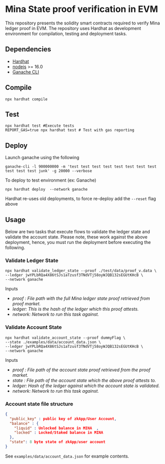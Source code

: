 # Mina State proof verification in EVM

This repository presents the solidity smart contracts required to verify Mina ledger proof in EVM. 
The repository uses Hardhat as development environment for compilation, testing and deployment tasks.

## Dependencies

- [Hardhat](https://hardhat.org/)
- [nodejs](https://nodejs.org/en/) >= 16.0
- [Ganache CLI](https://github.com/trufflesuite/ganache)

## Compile 
```
npx hardhat compile
```

## Test
```
npx hardhat test #Execute tests
REPORT_GAS=true npx hardhat test # Test with gas reporting
```

## Deploy

Launch ganache using the following
```
ganache-cli -l 900000000 -m 'test test test test test test test test test test test junk' -g 20000 --verbose
```
 
To deploy to test environment (ex: Ganache)
```
npx hardhat deploy  --network ganache 
```

Hardhat re-uses old deployments, to force re-deploy add the `--reset` flag above

## Usage

Below are two tasks that execute flows to validate the ledger state and validate the account state. 
Please note, these work against the above deployment, hence, you must run the deployment before executing
the following.

### Validate Ledger State
```
npx hardhat validate_ledger_state --proof ./test/data/proof_v.data \ 
--ledger jwYPLbRQa4X86tSJs1aTzusf3TNdVTj58oyWJQB132sEGUtKHcB \  
--network ganache
```
Inputs
- _proof : File path with the full Mina ledger state proof retrieved from proof market._
- _ledger: This is the hash of the ledger which this proof attests._
- _network: Network to run this task against._


### Validate Account State
```
npx hardhat validate_account_state --proof dummyFlag \  
--state ./examples/data/account_data.json \
--ledger jwYPLbRQa4X86tSJs1aTzusf3TNdVTj58oyWJQB132sEGUtKHcB \ 
--network ganache
```
Inputs
- _proof : File path of the account state proof retrieved from the proof market._
- _state : File path of the account state which the above proof attests to._
- _ledger: Hash of the ledger against which the account state is validated._
- _network: Network to run this task against._

### Account state file structure

```JSON
{
  "public_key" : public key of zkApp/User Account,
  "balance" : {
    "liquid" : Unlocked balance in MINA  ,
    "locked" : Locked/Staked balance in MINA 
  },
  "state": 8 byte state of zkApp/user account
}

```
See `examples/data/account_data.json` for example contents.